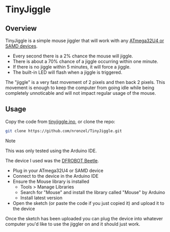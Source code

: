 # TinyJiggle

## Overview

TinyJiggle is a simple mouse jiggler that will work with any [ATmega32U4 or SAMD
devices](https://www.arduino.cc/reference/en/language/functions/usb/mouse/).

- Every second there is a 2% chance the mouse will jiggle.
- There is about a 70% chance of a jiggle occurring within one minute.
- If there is no jiggle within 5 minutes, it will force a jiggle.
- The built-in LED will flash when a jiggle is triggered.

The "jiggle" is a very fast movement of 2 pixels and then back 2 pixels. This
movement is enough to keep the computer from going idle while being completely
unnoticable and will not impact regular usage of the mouse.

## Usage

Copy the code from [tinyjiggle.ino](/tinyjiggle.ino), or clone the repo:

```sh
git clone https://github.com/nronzel/TinyJiggle.git
```

> [!NOTE]
> This was only tested using the Arduino IDE.
>
> The device I used was the [DFROBOT Beetle](https://www.dfrobot.com/product-1075.html).

- Plug in your ATmega32U4 or SAMD device
- Connect to the device in the Arduino IDE
- Ensure the Mouse library is installed
  - Tools > Manage Libraries
  - Search for "Mouse" and install the library called "Mouse" by Arduino
  - Install latest version
- Open the sketch (or paste the code if you just copied it) and upload it to
  the device

Once the sketch has been uploaded you can plug the device into whatever computer
you'd like to use the jiggler on and it should just work.
